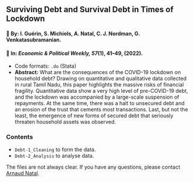 ## Surviving Debt and Survival Debt in Times of Lockdown

#### :raising_hand: By: I. Guérin, S. Michiels, A. Natal, C. J. Nordman, G. Venkatasubramanian.

#### :newspaper: In: *Economic & Political Weekly, 57*(1), 41–49, (2022).

* Code formats: `.do` (Stata)
* **Abstract:** What are the consequences of the COVID-19 lockdown on household debt? Drawing on quantitative and qualitative data collected in rural Tamil Nadu, this paper highlights the massive risks of financial fragility. Quantitative data show a very high level of pre-COVID-19 debt, and the lockdown was accompanied by a large-scale suspension of repayments. At the same time, there was a halt to unsecured debt and an erosion of the trust that cements most transactions. Last, but not the least, the emergence of new forms of secured debt that seriously threaten household assets was observed.

### Contents

* `Debt-1_Cleaning` to form the data.
* `Debt-2_Analysis` to analyse data.

The files are not always clear. If you have any questions, please contact [Arnaud Natal](https://neemsis.hypotheses.org/team/arnaud-natal).

